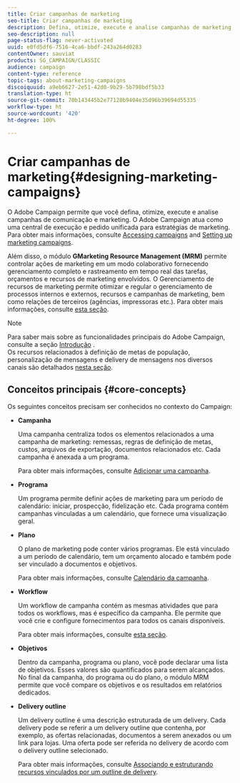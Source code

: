 ```yaml
---
title: Criar campanhas de marketing
seo-title: Criar campanhas de marketing
description: Defina, otimize, execute e analise campanhas de marketing.
seo-description: null
page-status-flag: never-activated
uuid: e0fd5df6-7516-4ca6-bbdf-243a264d0283
contentOwner: sauviat
products: SG_CAMPAIGN/CLASSIC
audience: campaign
content-type: reference
topic-tags: about-marketing-campaigns
discoiquuid: a9eb6627-2e51-42d0-9b29-5b798bdf5b33
translation-type: ht
source-git-commit: 70b143445b2e77128b9404e35d96b39694d55335
workflow-type: ht
source-wordcount: '420'
ht-degree: 100%

---
```



# Criar campanhas de marketing{#designing-marketing-campaigns}

O Adobe Campaign permite que você defina, otimize, execute e analise campanhas de comunicação e marketing. O Adobe Campaign atua como uma central de execução e pedido unificada para estratégias de marketing. Para obter mais informações, consulte [Accessing campaigns](../../campaign/using/accessing-campaigns.md) and [Setting up marketing campaigns](../../campaign/using/setting-up-marketing-campaigns.md).

Além disso, o módulo **GMarketing Resource Management (MRM)** permite controlar ações de marketing em um modo colaborativo fornecendo gerenciamento completo e rastreamento em tempo real das tarefas, orçamentos e recursos de marketing envolvidos. O Gerenciamento de recursos de marketing permite otimizar e regular o gerenciamento de processos internos e externos, recursos e campanhas de marketing, bem como relações de terceiros (agências, impressoras etc.). Para obter mais informações, consulte [esta seção](../../campaign/using/about-marketing-resource-management.md).

>[!NOTE]
>
>Para saber mais sobre as funcionalidades principais do Adobe Campaign, consulte a seção [Introdução](../../platform/using/about-adobe-campaign-classic.md) .\
>Os recursos relacionados à definição de metas de população, personalização de mensagens e delivery de mensagens nos diversos canais são detalhados [nesta seção](../../delivery/using/steps-about-delivery-creation-steps.md).

## Conceitos principais {#core-concepts}

Os seguintes conceitos precisam ser conhecidos no contexto do Campaign:

* **Campanha**

   Uma campanha centraliza todos os elementos relacionados a uma campanha de marketing: remessas, regras de definição de metas, custos, arquivos de exportação, documentos relacionados etc. Cada campanha é anexada a um programa.

   Para obter mais informações, consulte [Adicionar uma campanha](../../campaign/using/setting-up-marketing-campaigns.md#adding-a-campaign).

* **Programa**

   Um programa permite definir ações de marketing para um período de calendário: iniciar, prospecção, fidelização etc. Cada programa contém campanhas vinculadas a um calendário, que fornece uma visualização geral.

* **Plano**

   O plano de marketing pode conter vários programas. Ele está vinculado a um período de calendário, tem um orçamento alocado e também pode ser vinculado a documentos e objetivos.

   Para obter mais informações, consulte [Calendário da campanha](../../campaign/using/accessing-marketing-campaigns.md#campaign-calendar).

* **Workflow**

   Um workflow de campanha contém as mesmas atividades que para todos os workflows, mas é específico da campanha. Ele permite que você crie e configure fornecimentos para todos os canais disponíveis.

   Para obter mais informações, consulte [esta seção](../../campaign/using/marketing-campaign-deliveries.md#building-the-main-target-in-a-workflow).

* **Objetivos**

   Dentro da campanha, programa ou plano, você pode declarar uma lista de objetivos. Esses valores são quantificados para serem alcançados. No final da campanha, do programa ou do plano, o módulo MRM permite que você compare os objetivos e os resultados em relatórios dedicados.

* **Delivery outline**

   Um delivery outline é uma descrição estruturada de um delivery. Cada delivery pode se referir a um delivery outline que contenha, por exemplo, as ofertas relacionadas, documentos a serem anexados ou um link para lojas. Uma oferta pode ser referida no delivery de acordo com o delivery outline selecionado.

   Para obter mais informações, consulte [Associando e estruturando recursos vinculados por um outline de delivery](../../campaign/using/marketing-campaign-deliveries.md#associating-and-structuring-resources-linked-via-a-delivery-outline).

